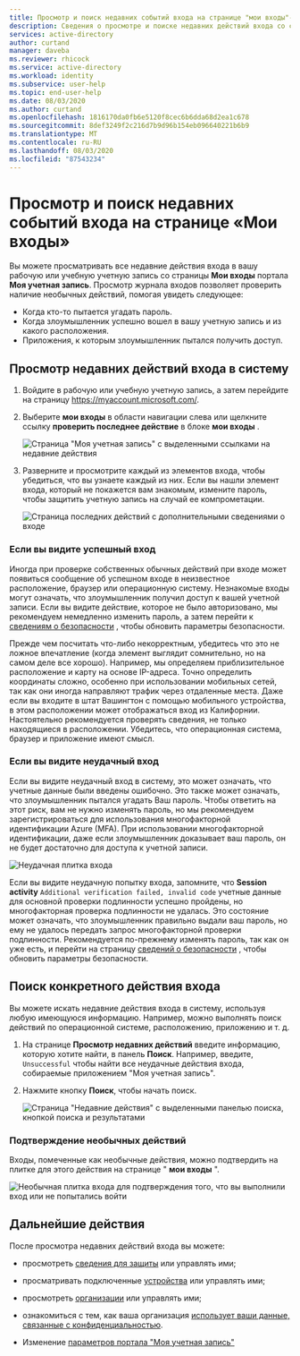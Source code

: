 ```yaml
---
title: Просмотр и поиск недавних событий входа на странице "мои входы"-Azure Active Directory | Документация Майкрософт
description: Сведения о просмотре и поиске недавних действий входа со страницы "Мои входы" портала "Моя учетная запись".
services: active-directory
author: curtand
manager: daveba
ms.reviewer: rhicock
ms.service: active-directory
ms.workload: identity
ms.subservice: user-help
ms.topic: end-user-help
ms.date: 08/03/2020
ms.author: curtand
ms.openlocfilehash: 1816170da0fb6e5120f8cec6b6dda68d2ea1c678
ms.sourcegitcommit: 8def3249f2c216d7b9d96b154eb096640221b6b9
ms.translationtype: MT
ms.contentlocale: ru-RU
ms.lasthandoff: 08/03/2020
ms.locfileid: "87543234"
---
```

# <a name="view-and-search-your-recent-sign-in-activity-from-the-my-sign-ins-page"></a>Просмотр и поиск недавних событий входа на странице «Мои входы»

Вы можете просматривать все недавние действия входа в вашу рабочую или учебную учетную запись со страницы **Мои входы** портала **Моя учетная запись**. Просмотр журнала входов позволяет проверить наличие необычных действий, помогая увидеть следующее:

- Когда кто-то пытается угадать пароль.
- Когда злоумышленник успешно вошел в вашу учетную запись и из какого расположения.
- Приложения, к которым злоумышленник пытался получить доступ.

## <a name="view-your-recent-sign-in-activity"></a>Просмотр недавних действий входа в систему

1. Войдите в рабочую или учебную учетную запись, а затем перейдите на страницу https://myaccount.microsoft.com/.

2. Выберите **мои входы** в области навигации слева или щелкните ссылку **проверить последнее действие** в блоке **мои входы** .

    ![Страница "Моя учетная запись" с выделенными ссылками на недавние действия](media/my-account-portal/my-account-portal-sign-ins.png)

3. Разверните и просмотрите каждый из элементов входа, чтобы убедиться, что вы узнаете каждый из них. Если вы нашли элемент входа, который не покажется вам знакомым, измените пароль, чтобы защитить учетную запись на случай ее компрометации.

    ![Страница последних действий с дополнительными сведениями о входе](media/my-account-portal-sign-ins-page/recent-activity.png)

### <a name="if-you-see-a-successful-sign-in"></a>Если вы видите успешный вход

Иногда при проверке собственных обычных действий при входе может появиться сообщение об успешном входе в неизвестное расположение, браузер или операционную систему. Незнакомые входы могут означать, что злоумышленник получил доступ к вашей учетной записи. Если вы видите действие, которое не было авторизовано, мы рекомендуем немедленно изменить пароль, а затем перейти к [сведениям о безопасности](https://mysignins.microsoft.com/security-info) , чтобы обновить параметры безопасности.

Прежде чем посчитать что-либо некорректным, убедитесь что это не ложное впечатление (когда элемент выглядит сомнительно, но на самом деле все хорошо). Например, мы определяем приблизительное расположение и карту на основе IP-адреса. Точно определить координаты сложно, особенно при использовании мобильных сетей, так как они иногда направляют трафик через отдаленные места. Даже если вы входите в штат Вашингтон с помощью мобильного устройства, в этом расположении может отображаться вход из Калифорнии. Настоятельно рекомендуется проверять сведения, не только находящиеся в расположении. Убедитесь, что операционная система, браузер и приложение имеют смысл.

### <a name="if-you-see-an-unsuccessful-sign-in"></a>Если вы видите неудачный вход

Если вы видите неудачный вход в систему, это может означать, что учетные данные были введены ошибочно. Это также может означать, что злоумышленник пытался угадать Ваш пароль. Чтобы ответить на этот риск, вам не нужно изменять пароль, но мы рекомендуем зарегистрироваться для использования многофакторной идентификации Azure (MFA). При использовании многофакторной идентификации, даже если злоумышленник доказывает ваш пароль, он не будет достаточно для доступа к учетной записи.

![Неудачная плитка входа](media/my-account-portal-sign-ins-page/unsuccessful.png)

Если вы видите неудачную попытку входа, запомните, что **Session activity** `Additional verification failed, invalid code` учетные данные для основной проверки подлинности успешно пройдены, но многофакторная проверка подлинности не удалась. Это состояние может означать, что злоумышленник правильно выдали ваш пароль, но ему не удалось передать запрос многофакторной проверки подлинности. Рекомендуется по-прежнему изменять пароль, так как он уже есть, и перейти на страницу [сведений о безопасности](https://mysignins.microsoft.com/security-info) , чтобы обновить параметры безопасности.

## <a name="search-for-specific-sign-in-activity"></a>Поиск конкретного действия входа

Вы можете искать недавние действия входа в систему, используя любую имеющуюся информацию. Например, можно выполнять поиск действий по операционной системе, расположению, приложению и т. д.

1. На странице **Просмотр недавних действий** введите информацию, которую хотите найти, в панель **Поиск**. Например, введите, `Unsuccessful` чтобы найти все неудачные действия входа, собираемые приложением "Моя учетная запись".

2. Нажмите кнопку **Поиск**, чтобы начать поиск.

    ![Страница "Недавние действия" с выделенными панелью поиска, кнопкой поиска и результатами](media/my-account-portal-sign-ins-page/sign-in-search.png)

### <a name="confirm-unusual-activity"></a>Подтверждение необычных действий

Входы, помеченные как необычные действия, можно подтвердить на плитке для этого действия на странице " **мои входы** ".

![Необычная плитка входа для подтверждения того, что вы выполнили вход или не попытались войти](media/my-account-portal-sign-ins-page/this-wasnt-me.png)

## <a name="next-steps"></a>Дальнейшие действия

После просмотра недавних действий входа вы можете:

- просмотреть [сведения для защиты](user-help-security-info-overview.md) или управлять ими;

- просматривать подключенные [устройства](my-account-portal-devices-page.md) или управлять ими;

- просмотреть [организации](my-account-portal-organizations-page.md) или управлять ими;

- ознакомиться с тем, как ваша организация [использует ваши данные, связанные с конфиденциальностью](my-account-portal-privacy-page.md).

- Изменение [параметров портала "Моя учетная запись"](my-account-portal-settings.md)
